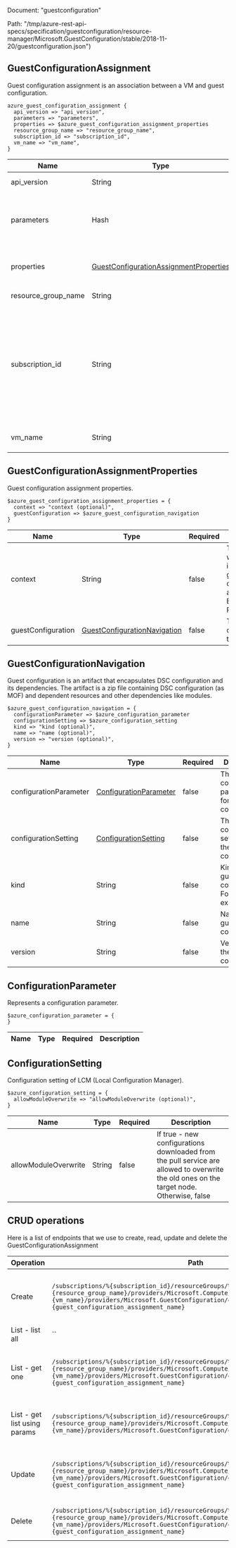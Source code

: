 Document: "guestconfiguration"


Path: "/tmp/azure-rest-api-specs/specification/guestconfiguration/resource-manager/Microsoft.GuestConfiguration/stable/2018-11-20/guestconfiguration.json")

## GuestConfigurationAssignment

Guest configuration assignment is an association between a VM and guest configuration.

```puppet
azure_guest_configuration_assignment {
  api_version => "api_version",
  parameters => "parameters",
  properties => $azure_guest_configuration_assignment_properties
  resource_group_name => "resource_group_name",
  subscription_id => "subscription_id",
  vm_name => "vm_name",
}
```

| Name        | Type           | Required       | Description       |
| ------------- | ------------- | ------------- | ------------- |
|api_version | String | true | Client Api Version. |
|parameters | Hash | true | Parameters supplied to the create or update guest configuration assignment. |
|properties | [GuestConfigurationAssignmentProperties](#guestconfigurationassignmentproperties) | false | Properties of the Guest configuration assignment. |
|resource_group_name | String | true | The resource group name. |
|subscription_id | String | true | Subscription ID which uniquely identify Microsoft Azure subscription. The subscription ID forms part of the URI for every service call. |
|vm_name | String | true | The name of the virtual machine. |
        
## GuestConfigurationAssignmentProperties

Guest configuration assignment properties.

```puppet
$azure_guest_configuration_assignment_properties = {
  context => "context (optional)",
  guestConfiguration => $azure_guest_configuration_navigation
}
```

| Name        | Type           | Required       | Description       |
| ------------- | ------------- | ------------- | ------------- |
|context | String | false | The source which initiated the guest configuration assignment. Ex: Azure Policy |
|guestConfiguration | [GuestConfigurationNavigation](#guestconfigurationnavigation) | false | The guest configuration to assign. |
        
## GuestConfigurationNavigation

Guest configuration is an artifact that encapsulates DSC configuration and its dependencies. The artifact is a zip file containing DSC configuration (as MOF) and dependent resources and other dependencies like modules.

```puppet
$azure_guest_configuration_navigation = {
  configurationParameter => $azure_configuration_parameter
  configurationSetting => $azure_configuration_setting
  kind => "kind (optional)",
  name => "name (optional)",
  version => "version (optional)",
}
```

| Name        | Type           | Required       | Description       |
| ------------- | ------------- | ------------- | ------------- |
|configurationParameter | [ConfigurationParameter](#configurationparameter) | false | The configuration parameters for the guest configuration. |
|configurationSetting | [ConfigurationSetting](#configurationsetting) | false | The configuration setting for the guest configuration. |
|kind | String | false | Kind of the guest configuration. For example:DSC |
|name | String | false | Name of the guest configuration. |
|version | String | false | Version of the guest configuration. |
        
## ConfigurationParameter

Represents a configuration parameter.

```puppet
$azure_configuration_parameter = {
}
```

| Name        | Type           | Required       | Description       |
| ------------- | ------------- | ------------- | ------------- |
        
## ConfigurationSetting

Configuration setting of LCM (Local Configuration Manager).

```puppet
$azure_configuration_setting = {
  allowModuleOverwrite => "allowModuleOverwrite (optional)",
}
```

| Name        | Type           | Required       | Description       |
| ------------- | ------------- | ------------- | ------------- |
|allowModuleOverwrite | String | false | If true - new configurations downloaded from the pull service are allowed to overwrite the old ones on the target node. Otherwise, false |



## CRUD operations

Here is a list of endpoints that we use to create, read, update and delete the GuestConfigurationAssignment

| Operation | Path | Verb | Description | OperationID |
| ------------- | ------------- | ------------- | ------------- | ------------- |
|Create|`/subscriptions/%{subscription_id}/resourceGroups/%{resource_group_name}/providers/Microsoft.Compute/virtualMachines/%{vm_name}/providers/Microsoft.GuestConfiguration/guestConfigurationAssignments/%{guest_configuration_assignment_name}`|Put|Creates an association between a VM and guest configuration|GuestConfigurationAssignments_CreateOrUpdate|
|List - list all|``||||
|List - get one|`/subscriptions/%{subscription_id}/resourceGroups/%{resource_group_name}/providers/Microsoft.Compute/virtualMachines/%{vm_name}/providers/Microsoft.GuestConfiguration/guestConfigurationAssignments/%{guest_configuration_assignment_name}`|Get|Get information about a guest configuration assignment|GuestConfigurationAssignments_Get|
|List - get list using params|`/subscriptions/%{subscription_id}/resourceGroups/%{resource_group_name}/providers/Microsoft.Compute/virtualMachines/%{vm_name}/providers/Microsoft.GuestConfiguration/guestConfigurationAssignments`|Get|List all guest configuration assignments for a virtual machine.|GuestConfigurationAssignments_List|
|Update|`/subscriptions/%{subscription_id}/resourceGroups/%{resource_group_name}/providers/Microsoft.Compute/virtualMachines/%{vm_name}/providers/Microsoft.GuestConfiguration/guestConfigurationAssignments/%{guest_configuration_assignment_name}`|Put|Creates an association between a VM and guest configuration|GuestConfigurationAssignments_CreateOrUpdate|
|Delete|`/subscriptions/%{subscription_id}/resourceGroups/%{resource_group_name}/providers/Microsoft.Compute/virtualMachines/%{vm_name}/providers/Microsoft.GuestConfiguration/guestConfigurationAssignments/%{guest_configuration_assignment_name}`|Delete|Delete a guest configuration assignment|GuestConfigurationAssignments_Delete|
